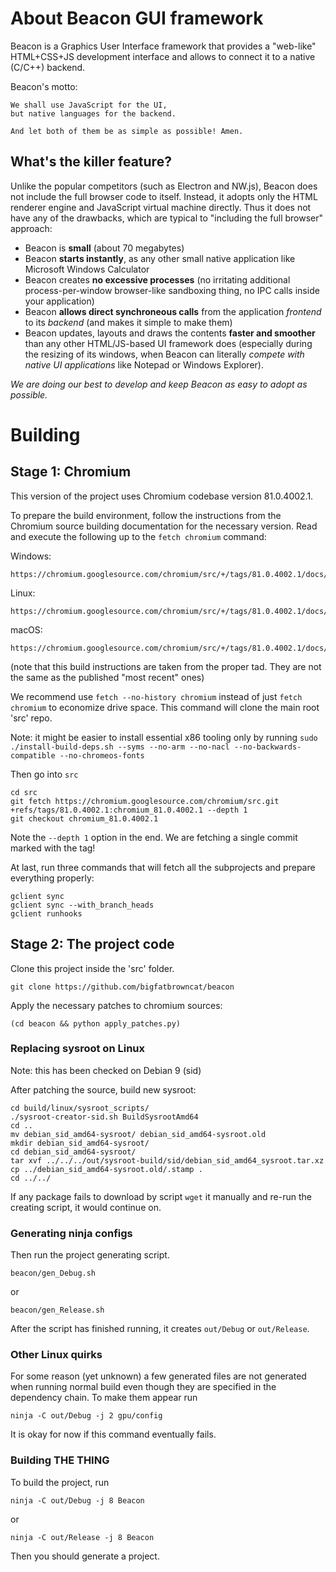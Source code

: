# About Beacon GUI framework
Beacon is a Graphics User Interface framework that provides a "web-like" HTML+CSS+JS development interface and allows to connect it to a native (C/C++) backend.

Beacon's motto: 

    We shall use JavaScript for the UI, 
    but native languages for the backend.
    
    And let both of them be as simple as possible! Amen.

## What's the killer feature? 
Unlike the popular competitors (such as Electron and NW.js), Beacon does not include the full browser code to itself. Instead, it adopts only the HTML renderer engine and JavaScript virtual machine directly. Thus it does not have any of the drawbacks, which are typical to "including the full browser" approach:

* Beacon is **small** (about 70 megabytes)
* Beacon **starts instantly**, as any other small native application like Microsoft Windows Calculator
* Beacon creates **no excessive processes** (no irritating additional process-per-window browser-like sandboxing thing, no IPC calls inside your application)
* Beacon **allows direct synchroneous calls** from the application _frontend_ to its _backend_ (and makes it simple to make them)
* Beacon updates, layouts and draws the contents **faster and smoother** than any other HTML/JS-based UI framework does (especially during the resizing of its windows, when Beacon can literally _compete with native UI applications_ like Notepad or Windows Explorer).

_We are doing our best to develop and keep Beacon as easy to adopt as possible._

# Building

## Stage 1: Chromium

This version of the project uses Chromium codebase version 81.0.4002.1.

To prepare the build environment, follow the instructions from the Chromium source building documentation for the necessary version. Read and execute the following up to the `fetch chromium` command:

Windows:
```
https://chromium.googlesource.com/chromium/src/+/tags/81.0.4002.1/docs/windows_build_instructions.md
```
Linux:
```
https://chromium.googlesource.com/chromium/src/+/tags/81.0.4002.1/docs/linux_build_instructions.md
```
macOS:
```
https://chromium.googlesource.com/chromium/src/+/tags/81.0.4002.1/docs/mac_build_instructions.md
```
(note that this build instructions are taken from the proper tad. They are not the same as the published "most recent" ones)

We recommend use `fetch --no-history chromium` instead of just `fetch chromium` to economize drive space. This command will clone the main root 'src' repo.

Note: it might be easier to install essential x86 tooling only by running `sudo ./install-build-deps.sh --syms --no-arm --no-nacl --no-backwards-compatible --no-chromeos-fonts`

Then go into `src`
```
cd src
git fetch https://chromium.googlesource.com/chromium/src.git +refs/tags/81.0.4002.1:chromium_81.0.4002.1 --depth 1
git checkout chromium_81.0.4002.1
```

Note the `--depth 1` option in the end. We are fetching a single commit marked with the tag! 

At last, run three commands that will fetch all the subprojects and prepare everything properly:
```
gclient sync
gclient sync --with_branch_heads
gclient runhooks
```

## Stage 2: The project code

Clone this project inside the 'src' folder.
```
git clone https://github.com/bigfatbrowncat/beacon
```

Apply the necessary patches to chromium sources:
```
(cd beacon && python apply_patches.py)
```

### Replacing sysroot on Linux

Note: this has been checked on Debian 9 (sid)

After patching the source, build new sysroot:
```
cd build/linux/sysroot_scripts/
./sysroot-creator-sid.sh BuildSysrootAmd64
cd ..
mv debian_sid_amd64-sysroot/ debian_sid_amd64-sysroot.old
mkdir debian_sid_amd64-sysroot/
cd debian_sid_amd64-sysroot/
tar xvf ../../../out/sysroot-build/sid/debian_sid_amd64_sysroot.tar.xz
cp ../debian_sid_amd64-sysroot.old/.stamp .
cd ../../
```

If any package fails to download by script `wget` it manually and re-run the creating script, it would continue on.

### Generating ninja configs

Then run the project generating script.
```
beacon/gen_Debug.sh
```
or
```
beacon/gen_Release.sh
```

After the script has finished running, it creates `out/Debug` or `out/Release`.

### Other Linux quirks

For some reason (yet unknown) a few generated files are not generated when running normal build
even though they are specified in the dependency chain. To make them appear run
```
ninja -C out/Debug -j 2 gpu/config
```
It is okay for now if this command eventually fails.

### Building THE THING

To build the project, run
```
ninja -C out/Debug -j 8 Beacon
```
or
```
ninja -C out/Release -j 8 Beacon
```

Then you should generate a project.
